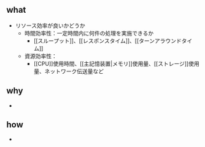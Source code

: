 ## what
- リソース効率が良いかどうか
	- 時間効率性：一定時間内に何件の処理を実施できるか
		- [[スループット]]、[[レスポンスタイム]]、[[ターンアラウンドタイム]]
	- 資源効率性：
		- [[CPU]]使用時間、[[主記憶装置|メモリ]]使用量、[[ストレージ]]使用量、ネットワーク伝送量など
## why
- 
## how
- 